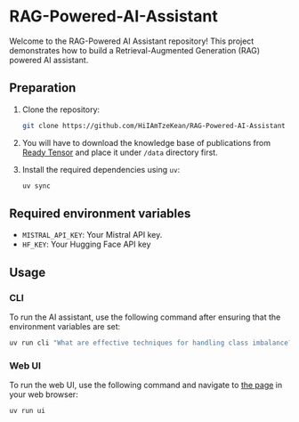 # RAG-Powered-AI-Assistant

Welcome to the RAG-Powered AI Assistant repository! This project demonstrates how to build a Retrieval-Augmented Generation (RAG) powered AI assistant.

## Preparation

1. Clone the repository:

   ```bash
   git clone https://github.com/HiIAmTzeKean/RAG-Powered-AI-Assistant
   ```

2. You will have to download the knowledge base of publications from [Ready Tensor](https://drive.google.com/drive/folders/1HAqLXL2W-sh8hqoBb1iSauJ_0wZVRxB9?usp=sharing) and place it under `/data` directory first.

3. Install the required dependencies using `uv`:

    ```bash
   uv sync
   ```

## Required environment variables

- `MISTRAL_API_KEY`: Your Mistral API key.
- `HF_KEY`: Your Hugging Face API key

## Usage

### CLI

To run the AI assistant, use the following command after ensuring that the environment variables are set:

```bash
uv run cli "What are effective techniques for handling class imbalance?"
```

### Web UI

To run the web UI, use the following command and navigate to [the page](http://127.0.0.1:8000) in your web browser:

```bash
uv run ui
```
